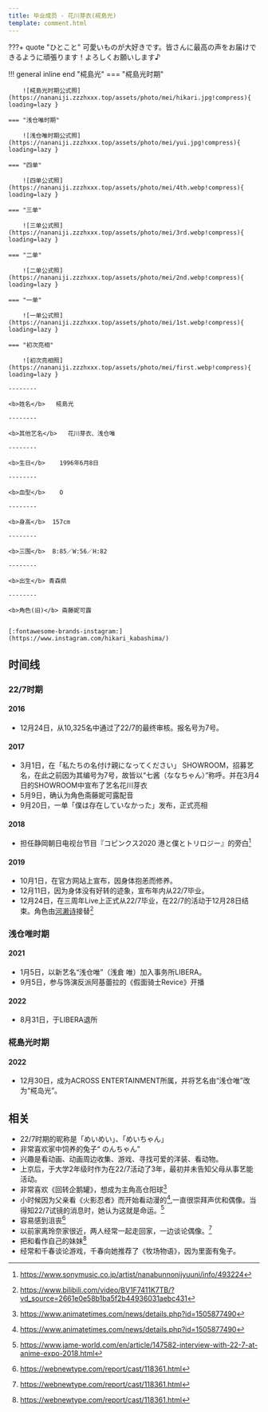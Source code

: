 ```yaml
---
title: 毕业成员 - 花川芽衣(椛島光)
template: comment.html
---
```

???+ quote "ひとこと"
    可愛いものが大好きです。皆さんに最高の声をお届けできるように頑張ります！よろしくお願いします♪

!!! general inline end "椛島光"
    === "椛島光时期"

        ![椛島光时期公式照](https://nananiji.zzzhxxx.top/assets/photo/mei/hikari.jpg!compress){ loading=lazy }

    === "浅仓唯时期"

        ![浅仓唯时期公式照](https://nananiji.zzzhxxx.top/assets/photo/mei/yui.jpg!compress){ loading=lazy }

    === "四单"

        ![四单公式照](https://nananiji.zzzhxxx.top/assets/photo/mei/4th.webp!compress){ loading=lazy }

    === "三单"

        ![三单公式照](https://nananiji.zzzhxxx.top/assets/photo/mei/3rd.webp!compress){ loading=lazy }

    === "二单"

        ![二单公式照](https://nananiji.zzzhxxx.top/assets/photo/mei/2nd.webp!compress){ loading=lazy }

    === "一单"

        ![一单公式照](https://nananiji.zzzhxxx.top/assets/photo/mei/1st.webp!compress){ loading=lazy }
        
    === "初次亮相"

        ![初次亮相照](https://nananiji.zzzhxxx.top/assets/photo/mei/first.webp!compress){ loading=lazy }

    --------

    <b>姓名</b>   椛島光

    --------

    <b>其他艺名</b>   花川芽衣、浅仓唯

    --------

    <b>生日</b>    1996年6月8日

    --------

    <b>血型</b>    O

    --------

    <b>身高</b>  157cm

    --------

    <b>三围</b>  B:85／W:56／H:82

    --------

    <b>出生</b> 青森県

    --------

    <b>角色(旧)</b> 斋藤妮可露
  

    [:fontawesome-brands-instagram:](https://www.instagram.com/hikari_kabashima/)
## 时间线

### 22/7时期

#### 2016

- 12月24日，从10,325名中通过了22/7的最终审核。报名号为7号。

#### 2017

- 3月1日，在「私たちの名付け親になってください」 SHOWROOM，招募艺名，在此之前因为其编号为7号，故皆以“七酱（ななちゃん）”称呼。并在3月4日的SHOWROOM中宣布了艺名花川芽衣
- 5月9日，确认为角色斋藤妮可露配音
- 9月20日，一单「僕は存在していなかった」发布，正式亮相

#### 2018

- 担任静岡朝日电视台节目『コピンクス2020 港と僕とトリロジー』的旁白[^1]

#### 2019

- 10月1日，在官方网站上宣布，因身体抱恙而修养。
- 12月11日，因为身体没有好转的迹象，宣布年内从22/7毕业。
- 12月24日，在三周年Live上正式从22/7毕业，在22/7的活动于12月28日结束。角色由[河濑诗](https://227wiki.eu.org/member/uta/)接替[^2]

### 浅仓唯时期

#### 2021

- 1月5日，以新艺名“浅仓唯”（浅倉 唯）加入事务所LIBERA。
- 9月5日，参与饰演反派阿基蕾拉的《假面骑士Revice》开播

#### 2022

- 8月31日，于LIBERA退所

### 椛島光时期

#### 2022

- 12月30日，成为ACROSS ENTERTAINMENT所属，并将艺名由“浅仓唯”改为“椛岛光”。

## 相关

- 22/7时期的昵称是「めいめい」、「めいちゃん」
- 非常喜欢家中饲养的兔子“ のんちゃん”
- 兴趣是看动画、动画周边收集、游戏、寻找可爱的洋装、看动物。
- 上京后，于大学2年级时作为在22/7活动了3年，最初并未告知父母从事艺能活动。
- 非常喜欢《回转企鹅罐》，想成为主角高仓阳球[^3]
- 小时候因为父亲看《火影忍者》而开始看动漫的[^3],一直很崇拜声优和偶像。当得知22/7试镜的消息时，她认为这就是命运。[^4]
- 容易感到沮丧[^5]
- 以前家离玲奈家很近，两人经常一起走回家，一边谈论偶像。[^5]
- 把和看作自己的妹妹[^5]
- 经常和千春谈论游戏，千春向她推荐了《牧场物语》，因为里面有兔子。
  
[^1]: https://www.sonymusic.co.jp/artist/nanabunnonijyuuni/info/493224
[^2]: https://www.bilibili.com/video/BV1F7411K7TB/?vd_source=2661e0e58b1ba5f2b44936031aebc431
[^3]: https://www.animatetimes.com/news/details.php?id=1505877490
[^4]: https://www.jame-world.com/en/article/147582-interview-with-22-7-at-anime-expo-2018.html
[^5]: https://webnewtype.com/report/cast/118361.html
